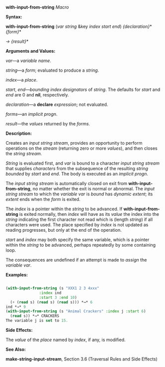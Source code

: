 **with-input-from-string** *Macro* 



**Syntax:** 



**with-input-from-string** (*var string* &amp;key *index start end*) *\{declaration\}*\* *\{form\}*\* 



*→ \{result\}*\* 



**Arguments and Values:** 



*var*—a *variable name*. 



*string*—a *form*; evaluated to produce a *string*. 



*index*—a *place*. 



*start*, *end*—*bounding index designators* of *string*. The defaults for *start* and *end* are 0 and **nil**, respectively. 



*declaration*—a **declare** *expression*; not evaluated. 



*forms*—an *implicit progn*. 



*result*—the *values* returned by the *forms*. 



**Description:** 



Creates an *input string stream*, provides an opportunity to perform operations on the *stream* (returning zero or more *values*), and then closes the *string stream*. 







 



 



*String* is evaluated first, and *var* is bound to a character *input string stream* that supplies *characters* from the subsequence of the resulting *string bounded* by *start* and *end*. The body is executed as an *implicit progn*. 



The *input string stream* is automatically closed on exit from **with-input-from-string**, no matter whether the exit is normal or abnormal. The *input string stream* to which the *variable var* is *bound* has *dynamic extent*; its *extent* ends when the *form* is exited. 



The *index* is a pointer within the *string* to be advanced. If **with-input-from-string** is exited normally, then *index* will have as its *value* the index into the *string* indicating the first character not read which is (length *string*) if all characters were used. The place specified by *index* is not updated as reading progresses, but only at the end of the operation. 



*start* and *index* may both specify the same variable, which is a pointer within the *string* to be advanced, perhaps repeatedly by some containing loop. 



The consequences are undefined if an attempt is made to *assign* the *variable var*. 



**Examples:**
```lisp

(with-input-from-string (s "XXX1 2 3 4xxx" 
			   :index ind 
			   :start 3 :end 10) 
  (+ (read s) (read s) (read s))) *→* 6 
ind *→* 9 
(with-input-from-string (s "Animal Crackers" :index j :start 6) 
  (read s)) *→* CRACKERS 
The variable j is set to 15. 

```
**Side Effects:** 



The *value* of the *place* named by *index*, if any, is modified. 



**See Also:** 



**make-string-input-stream**, Section 3.6 (Traversal Rules and Side Effects) 



